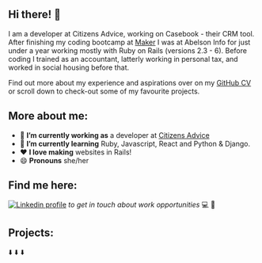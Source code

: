 ## Hi there! 👋

I am a developer at Citizens Advice, working on Casebook - their CRM tool. After finishing my coding bootcamp at [Maker](https://makers.tech/) I was at Abelson Info for just under a year working mostly with Ruby on Rails (versions 2.3 - 6). Before coding I trained as an accountant, latterly working in personal tax, and worked in social housing before that. 

Find out more about my experience and aspirations over on my [GitHub CV](https://github.com/stringiest/CV) or scroll down to check-out some of my favourite projects.

## More about me:

- 🔭 **I’m currently working as** a developer at [Citizens Advice](https://www.citizensadvice.org.uk/)
- 🌱 **I’m currently learning** Ruby, Javascript, React and Python & Django.
- ❤️ **I love making** websites in Rails!
- 😄 **Pronouns** she/her

## Find me here:

[![Linkedin profile](https://img.shields.io/badge/Linkedin-Lucy%20Stringer-0077B5?style=social&logo=linkedin&?labelColor=fff)](https://www.linkedin.com/in/lucy-stringer-81aa0392/) *to get in touch about work opportunities* 💻 💼

## Projects:
⬇️ ⬇️ ⬇️ 

<!--
**stringiest/stringiest** is a ✨ _special_ ✨ repository because its `README.md` (this file) appears on your GitHub profile.

Here are some ideas to get you started:

- 🔭 I’m currently working on ...
- 🌱 I’m currently learning ...
- 👯 I’m looking to collaborate on ...
- 🤔 I’m looking for help with ...
- 💬 Ask me about ...
- 📫 How to reach me: ...
- 😄 Pronouns: ...
- ⚡ Fun fact: ...

## What I've been working in: 

[![JavaScript Commits](https://img.shields.io/badge/JavaScript-737%20commits-yellow.svg?style=flat-square)](https://sourcerer.io/lookupdaily) 
[![TypeScript Commits](https://img.shields.io/badge/TypeScript-124%20commits-blue.svg?style=flat-square)](https://sourcerer.io/lookupdaily) 
[![Ruby Commits](https://img.shields.io/badge/Ruby-680%20commits-brown.svg?style=flat-square)](https://sourcerer.io/lookupdaily) 
[![Kotlin Commits](https://img.shields.io/badge/Kotlin-12%20commits-orange.svg?style=flat-square)](https://sourcerer.io/lookupdaily)  
[![CSS Commits](https://img.shields.io/badge/CSS-653%20commits-blueviolet.svg?style=flat-square)](https://sourcerer.io/lookupdaily) 
[![HTML Commits](https://img.shields.io/badge/HTML-364%20commits-red.svg?style=flat-square)](https://sourcerer.io/lookupdaily) 
[![SQL Commits](https://img.shields.io/badge/SQL-48%20commits-lightgrey.svg?style=flat-square)](https://sourcerer.io/lookupdaily)

Stack overflow link for when reputation is greater
<a href="https://stackoverflow.com/users/15112243/stringiest"><img src="https://stackoverflow.com/users/flair/15112243.png" width="208" height="58" alt="profile for stringiest at Stack Overflow, Q&amp;A for professional and enthusiast programmers" title="profile for stringiest at Stack Overflow, Q&amp;A for professional and enthusiast programmers"></a>

-->

